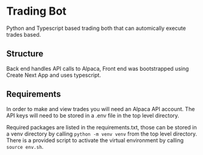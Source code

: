# Trading Bot

Python and Typescript based trading both that can automically execute trades based.

## Structure

Back end handles API calls to Alpaca, Front end was bootstrapped using Create Next App and uses typescript.<br>


## Requirements

In order to make and view trades you will need an Alpaca API account. The API keys will need to be stored in a .env file in the top level directory.<br>

Required packages are listed in the requirements.txt, those can be stored in a venv directory by calling `python -m venv venv` from the top level directory. There is a provided script to activate the virtual environment by calling `source env.sh`.
